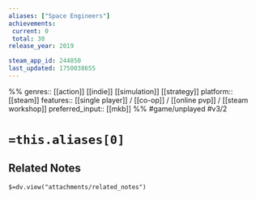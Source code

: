 ```yaml
---
aliases: ["Space Engineers"]
achievements:
 current: 0
 total: 30
release_year: 2019

steam_app_id: 244850
last_updated: 1750038655
---
```

%%
genres:: [[action]] [[indie]] [[simulation]] [[strategy]]
platform:: [[steam]]
features:: [[single player]] / [[co-op]] / [[online pvp]] / [[steam workshop]]
preferred_input:: [[mkb]]
%%
#game/unplayed
#v3/2

# `=this.aliases[0]`
## Related Notes
`$=dv.view("attachments/related_notes")`
